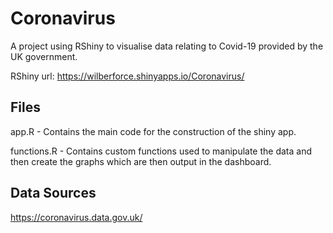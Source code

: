# Coronavirus
A project using RShiny to visualise data relating to Covid-19 provided by the UK government.

RShiny url: https://wilberforce.shinyapps.io/Coronavirus/

## Files
app.R -
Contains the main code for the construction of the shiny app.

functions.R -
Contains custom functions used to manipulate the data and then create the graphs which are then output in the dashboard.


## Data Sources
https://coronavirus.data.gov.uk/ 


